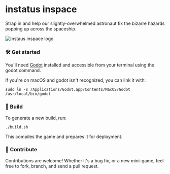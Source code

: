 # instatus inspace

Strap in and help our slightly-overwhelmed astronaut fix the bizarre hazards popping up across the spaceship.

![instaus inspace logo](https://github.com/user-attachments/assets/dcb2bd7c-dfb0-4935-bd76-f312f9a21184)

### 🛠️ Get started

You'll need [Godot](https://godotengine.org/download/) installed and accessible from your terminal using the godot command.

If you're on macOS and godot isn't recognized, you can link it with:

```
sudo ln -s /Applications/Godot.app/Contents/MacOS/Godot /usr/local/bin/godot
```

### 🧱 Build

To generate a new build, run:

```
./build.sh
```

This compiles the game and prepares it for deployment.

### 🤝 Contribute

Contributions are welcome! Whether it's a bug fix, or a new mini-game, feel free to fork, branch, and send a pull request.

